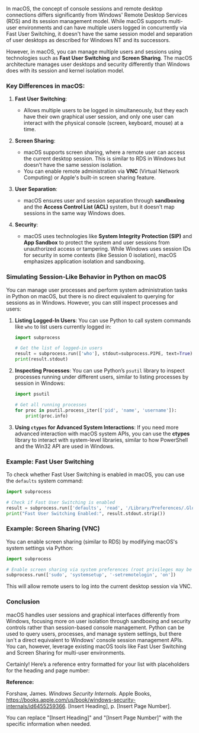 In macOS, the concept of console sessions and remote desktop connections differs significantly from Windows' Remote Desktop Services (RDS) and its session management model. While macOS supports multi-user environments and can have multiple users logged in concurrently via Fast User Switching, it doesn't have the same session model and separation of user desktops as described for Windows NT and its successors.

However, in macOS, you can manage multiple users and sessions using technologies such as **Fast User Switching** and **Screen Sharing**. The macOS architecture manages user desktops and security differently than Windows does with its session and kernel isolation model.

### Key Differences in macOS:

1. **Fast User Switching**:
   - Allows multiple users to be logged in simultaneously, but they each have their own graphical user session, and only one user can interact with the physical console (screen, keyboard, mouse) at a time.
   
2. **Screen Sharing**:
   - macOS supports screen sharing, where a remote user can access the current desktop session. This is similar to RDS in Windows but doesn’t have the same session isolation.
   - You can enable remote administration via **VNC** (Virtual Network Computing) or Apple's built-in screen sharing feature.

3. **User Separation**:
   - macOS ensures user and session separation through **sandboxing** and the **Access Control List (ACL)** system, but it doesn't map sessions in the same way Windows does.

4. **Security**:
   - macOS uses technologies like **System Integrity Protection (SIP)** and **App Sandbox** to protect the system and user sessions from unauthorized access or tampering. While Windows uses session IDs for security in some contexts (like Session 0 isolation), macOS emphasizes application isolation and sandboxing.

### Simulating Session-Like Behavior in Python on macOS

You can manage user processes and perform system administration tasks in Python on macOS, but there is no direct equivalent to querying for sessions as in Windows. However, you can still inspect processes and users:

1. **Listing Logged-In Users**:
   You can use Python to call system commands like `who` to list users currently logged in:

   ```python
   import subprocess

   # Get the list of logged-in users
   result = subprocess.run(['who'], stdout=subprocess.PIPE, text=True)
   print(result.stdout)
   ```

2. **Inspecting Processes**:
   You can use Python’s `psutil` library to inspect processes running under different users, similar to listing processes by session in Windows:

   ```python
   import psutil

   # Get all running processes
   for proc in psutil.process_iter(['pid', 'name', 'username']):
       print(proc.info)
   ```

3. **Using `ctypes` for Advanced System Interactions**:
   If you need more advanced interaction with macOS system APIs, you can use the **ctypes** library to interact with system-level libraries, similar to how PowerShell and the Win32 API are used in Windows.

### Example: Fast User Switching

To check whether Fast User Switching is enabled in macOS, you can use the `defaults` system command:

```python
import subprocess

# Check if Fast User Switching is enabled
result = subprocess.run(['defaults', 'read', '/Library/Preferences/.GlobalPreferences', 'MultipleSessionEnabled'], stdout=subprocess.PIPE, text=True)
print("Fast User Switching Enabled:", result.stdout.strip())
```

### Example: Screen Sharing (VNC)

You can enable screen sharing (similar to RDS) by modifying macOS's system settings via Python:

```python
import subprocess

# Enable screen sharing via system preferences (root privileges may be required)
subprocess.run(['sudo', 'systemsetup', '-setremotelogin', 'on'])
```

This will allow remote users to log into the current desktop session via VNC.

### Conclusion

macOS handles user sessions and graphical interfaces differently from Windows, focusing more on user isolation through sandboxing and security controls rather than session-based console management. Python can be used to query users, processes, and manage system settings, but there isn't a direct equivalent to Windows' console session management APIs. You can, however, leverage existing macOS tools like Fast User Switching and Screen Sharing for multi-user environments.

Certainly! Here’s a reference entry formatted for your list with placeholders for the heading and page number:

**Reference:**

Forshaw, James. *Windows Security Internals*. Apple Books, https://books.apple.com/us/book/windows-security-internals/id6455259366. [Insert Heading], p. [Insert Page Number].

You can replace "[Insert Heading]" and "[Insert Page Number]" with the specific information when needed.